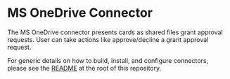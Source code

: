 # MS OneDrive Connector

The MS OneDrive connector presents cards as shared files grant approval requests. User can take actions like approve/decline a grant approval request.

For generic details on how to build, install, and configure connectors, please see the [README](https://github.com/vmware/connectors-workspace-one/blob/master/README.md) at the root of this repository.
